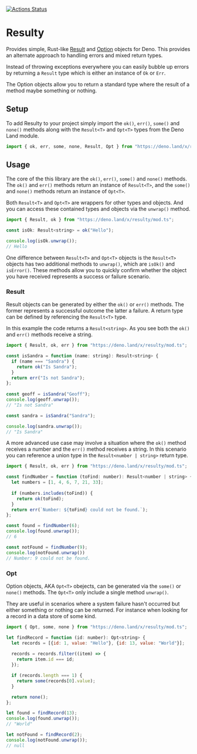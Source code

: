 [![Actions Status](https://github.com/robdwaller/resulty/workflows/ci/badge.svg)](https://github.com/robdwaller/resulty/actions)

# Resulty

Provides simple, Rust-like [Result](https://doc.rust-lang.org/std/result/enum.Result.html) and [Option](https://doc.rust-lang.org/std/option/enum.Option.html) objects for Deno. This provides an alternate approach to handling errors and mixed return types. 

Instead of throwing exceptions everywhere you can easily bubble up errors by returning a `Result` type which is either an instance of `Ok` or `Err`. 

The Option objects allow you to return a standard type where the result of a method maybe something or nothing.

## Setup

To add Resulty to your project simply import the `ok()`, `err()`, `some()` and `none()` methods along with the `Result<T>` and `Opt<T>` types from the Deno Land module.

```js
import { ok, err, some, none, Result, Opt } from "https://deno.land/x/resulty/mod.ts"
```

## Usage

The core of the this library are the `ok()`, `err()`, `some()` and `none()` methods. The `ok()` and `err()` methods return an instance of `Result<T>`, and the `some()` and `none()` methods return an instance of `Opt<T>`.

Both `Result<T>` and `Opt<T>` are wrappers for other types and objects. And you can access these contained types and objects via the `unwrap()` method.

```js
import { Result, ok } from "https://deno.land/x/resulty/mod.ts";

const isOk: Result<string> = ok("Hello");

console.log(isOk.unwrap());
// Hello
```

One difference between `Result<T>` and `Opt<T>` objects is the `Result<T>` objects has two additional methods to `unwrap()`, which are `isOk()` and `isError()`. These methods allow you to quickly confirm whether the object you have received represents a success or failure scenario.

### Result<T>

Result objects can be generated by either the `ok()` or `err()` methods. The former represents a successful outcome the latter a failure. A return type can be defined by referencing the `Result<T>` type.

In this example the code returns a `Result<string>`. As you see both the `ok()` and `err()` methods receive a string.
```js
import { Result, ok, err } from "https://deno.land/x/resulty/mod.ts";

const isSandra = function (name: string): Result<string> {
  if (name === "Sandra") {
    return ok("Is Sandra");
  }
  return err("Is not Sandra");
};
  
const geoff = isSandra("Geoff");
console.log(geoff.unwrap());
// "Is not Sandra"

const sandra = isSandra("Sandra");

console.log(sandra.unwrap()); 
// "Is Sandra"
```

A more advanced use case may involve a situation where the `ok()` method receives a number and the `err()` method receives a string. In this scenario you can reference a union type in the `Result<number | string>` return type.

```js
import { Result, ok, err } from "https://deno.land/x/resulty/mod.ts";

const findNumber = function (toFind: number): Result<number | string> {
  let numbers = [1, 4, 6, 7, 21, 33];
  
  if (numbers.includes(toFind)) {
    return ok(toFind);
  }
  return err(`Number: ${toFind} could not be found.`);
};

const found = findNumber(6);
console.log(found.unwrap());
// 6

const notFound = findNumber(9);
console.log(notFound.unwrap())
// Number: 9 could not be found.
```

### Opt<T>

Option objects, AKA `Opt<T>` obejects, can be generated via the `some()` or `none()` methods. The `Opt<T>` only include a single method `unwrap()`.

They are useful in scenarios where a system failure hasn't occurred but either something or nothing can be returned. For instance when looking for a record in a data store of some kind.
```js
import { Opt, some, none } from "https://deno.land/x/resulty/mod.ts";

let findRecord = function (id: number): Opt<string> {
  let records = [{id: 1, value: "Hello"}, {id: 13, value: "World"}];
  
  records = records.filter((item) => {
    return item.id === id;
  });

  if (records.length === 1) {
    return some(records[0].value);
  }

  return none();
};

let found = findRecord(13);
console.log(found.unwrap());
// "World"

let notFound = findRecord(2);
console.log(notFound.unwrap());
// null
```